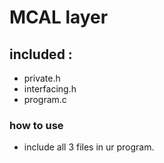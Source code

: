 # MCAL layer 

## included : 
- private.h
- interfacing.h
- program.c


### how to use
- include all 3 files in ur program. 
